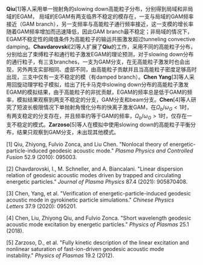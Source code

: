 **Qiu**[1]等人采用单一抛射角的slowing down高能粒子分布，分别得到局域和非局域的EGAM， 局域的EGAM有两支临界不稳定的模存在，一支与局域的GAM频率接近（GAM branch），另一支频率与高能粒子通行频率接近，这一支模的增长率随着GAM频率增加而迅速降低，因此GAM branch最不稳定；非局域的情况下，EGAM不稳定性的阈值条件为高能粒子的输运共振激发超过tunneling convective damping。**Chavdarovski**[2]等人扩展了**Qiu**的工作，采用不同的高能粒子分布，分别给出了束缚粒子和通行粒子激发EGAM的理论预测，对于slowing down分布的通行粒子，有三支branches，一支为GAM分支，在无高能粒子激发时也会出现，另外两支实部相同、虚部不同，由高能粒子贡献并且当高能粒子密度足够高时出现，三支中仅有一支不稳定的模（有damped branch）。**Chen Yang**[3]等人采用回旋动理学粒子模拟，给出了托卡马克中slowing down分布的高能粒子激发EGAM的模拟结果，由于高能粒子的非扰贡献，EGAM的频率总是低于GAM的频率，模拟结果观察到两支不稳定的分支，GAM分支和beam分支。**Chen**[4]等人研究了短波长极限情况下单抛射角慢化分布的快离子激发GAM，在$\Omega_b/\omega_G\lt1$时，有两支稳定的分支存在，并且频率约等于GAM的频率，$\Omega_b/\omega_G\gt1$时，仅存在一支不稳定的模式。**Zarzoso**[5]等人在模拟中使用slowing down的高能粒子平衡分布，结果只观察到GAM分支，未出现其他模式。





[1] Qiu, Zhiyong, Fulvio Zonca, and Liu Chen. "Nonlocal theory of energetic-particle-induced geodesic acoustic mode." _Plasma Physics and Controlled Fusion_ 52.9 (2010): 095003.

[2] Chavdarovski, I., M. Schneller, and A. Biancalani. "Linear dispersion relation of geodesic acoustic modes driven by trapped and circulating energetic particles." _Journal of Plasma Physics_ 87.4 (2021): 905870408.

[3] Chen, Yang, et al. "Verification of energetic-particle-induced geodesic acoustic mode in gyrokinetic particle simulations." _Chinese Physics Letters_ 37.9 (2020): 095201.

[4] Chen, Liu, Zhiyong Qiu, and Fulvio Zonca. "Short wavelength geodesic acoustic mode excitation by energetic particles." _Physics of Plasmas_ 25.1 (2018).

[5] Zarzoso, D., et al. "Fully kinetic description of the linear excitation and nonlinear saturation of fast-ion-driven geodesic acoustic mode instability." _Physics of Plasmas_ 19.2 (2012).
